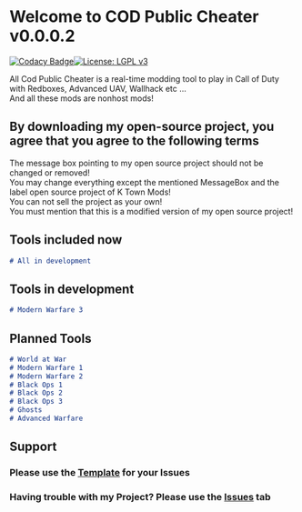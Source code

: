 # Welcome to COD Public Cheater v0.0.0.2

[![Codacy Badge](https://api.codacy.com/project/badge/Grade/204fdd1fb89547358a90bfdda4c7eabe)](https://app.codacy.com/app/K_Town_Mods/COD-Public-Cheater?utm_source=github.com&utm_medium=referral&utm_content=ktownmods/COD-Public-Cheater&utm_campaign=Badge_Grade_Dashboard)[![License: LGPL v3](https://img.shields.io/badge/License-LGPL%20v3-blue.svg)](https://github.com/ktownmods/COD-Public-Cheater/blob/master/LICENSE)

All Cod Public Cheater is a real-time modding tool to play in Call of Duty with Redboxes, Advanced UAV, Wallhack etc ...<br>
And all these mods are nonhost mods! 

## By downloading my open-source project, you agree that you agree to the following terms

The message box pointing to my open source project should not be changed or removed!<br>
You may change everything except the mentioned MessageBox and the label open source project of K Town Mods!<br>
You can not sell the project as your own!<br>
You must mention that this is a modified version of my open source project!

## Tools included now
```markdown
# All in development

```
## Tools in development
```markdown
# Modern Warfare 3
```

## Planned Tools
```markdown
# World at War
# Modern Warfare 1
# Modern Warfare 2
# Black Ops 1
# Black Ops 2
# Black Ops 3
# Ghosts
# Advanced Warfare
```

## Support

### Please use the [Template](https://github.com/ktownmods/All-COD-Public-Cheater/blob/master/github/ISSUES-TEMPLATE.md) for your Issues
### Having trouble with my Project? Please use the [Issues](https://github.com/ktownmods/All-COD-Public-Cheater/issues) tab
